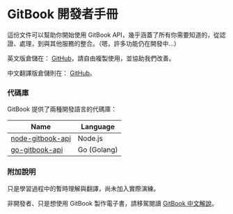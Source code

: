 # GitBook 開發者手冊

這份文件可以幫助你開始使用 GitBook API，幾乎涵蓋了所有你需要知道的，從認證、處理，到與其他服務的整合。（嗯，許多功能仍在開發中...）

英文版倉儲在： [GitHub](https://github.com/GitbookIO/api-guide)，請自由複製使用，並協助我們改善。

中文翻譯版倉儲則在： [GitHub](https://github.com/wastemobile/gitbook-api-guide)。

### 代碼庫

GitBook 提供了兩種開發語言的代碼庫：

| Name | Language |
| ----- | ------- |
| [node-gitbook-api](https://github.com/GitbookIO/node-gitbook-api) | Node.js |
| [go-gitbook-api](https://github.com/GitbookIO/go-gitbook-api) | Go (Golang) | 

### 附加說明

只是學習過程中的暫時理解與翻譯，尚未加入實際演練。

非開發者、只是想使用 GitBook 製作電子書，請移駕閱讀 [GitBook 中文解說](https://www.gitbook.com/book/wastemobile/gitbook-chinese/details)。
